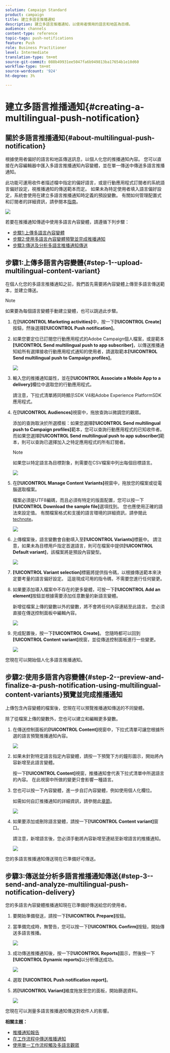 ```yaml
---
solution: Campaign Standard
product: campaign
title: 建立多語言推播通知
description: 建立多語言推播通知，以使用者慣用的語言和地區為目標。
audience: channels
content-type: reference
topic-tags: push-notifications
feature: Push
role: Business Practitioner
level: Intermediate
translation-type: tm+mt
source-git-commit: 088b49931ee5047fa6b949813ba17654b1e10d60
workflow-type: tm+mt
source-wordcount: '924'
ht-degree: 3%

---
```



# 建立多語言推播通知{#creating-a-multilingual-push-notification}

## 關於多語言推播通知{#about-multilingual-push-notification}

根據使用者偏好的語言和地區傳送訊息，以個人化您的推播通知內容。 您可以直接在內容編輯器中匯入多語言推播通知內容變體，並在單一傳送中傳送多語言推播通知。

此功能可運用收件者描述檔中指定的偏好語言，或是行動應用程式訂閱者的系統語言偏好設定，視推播通知的傳送範本而定。 如果未為特定使用者填入語言偏好設定，系統會使用在建立多語言推播通知時定義的預設變數。 有關如何管理配置式和訂閱者的詳細資訊，請參閱本[指南](../../audiences/using/get-started-profiles-and-audiences.md)。

![](assets/multivariant_push_1.png)

若要在推播通知傳遞中使用多語言內容變體，請遵循下列步驟：

* [步驟1:上傳多語言內容變體](#step-1--upload-multilingual-content-variant)
* [步驟2:使用多語言內容變體預覽並完成推播通知](#step-2--preview-and-finalize-a-push-notification-using-multilingual-content-variants)
* [步驟3:傳送及分析多語言推播通知傳送](#step-3--send-and-analyze-multilingual-push-notification-delivery)

## 步驟1:上傳多語言內容變體{#step-1--upload-multilingual-content-variant}

在個人化您的多語言推播通知之前，我們首先需要將內容變體上傳至多語言傳送範本，並建立傳送。

>[!NOTE]
>
>如果要為每個語言變體手動建立變體，也可以跳過此步驟。

1. 在&#x200B;**[!UICONTROL Marketing activities]**&#x200B;中，按一下&#x200B;**[!UICONTROL Create]**&#x200B;按鈕，然後選擇&#x200B;**[!UICONTROL Push notification]**。
1. 如果您要定位已訂閱您行動應用程式的Adobe Campaign個人檔案，或是範本&#x200B;**[!UICONTROL Send multilingual push to app subscriber]**，以傳送推播通知給所有選擇接收行動應用程式通知的使用者，請選取範本&#x200B;**[!UICONTROL Send multilingual push to Campaign profiles]**。

   ![](assets/multivariant_push_2.png)

1. 輸入您的推播通知屬性，並在&#x200B;**[!UICONTROL Associate a Mobile App to a delivery]**&#x200B;欄位中選取您的行動應用程式。

   請注意，下拉式清單將同時顯示SDK V4和Adobe Experience PlatformSDK應用程式。

1. 在&#x200B;**[!UICONTROL Audiences]**&#x200B;視窗中，拖放查詢以微調您的觀眾。

   添加的查詢取決於所選模板：如果您選擇&#x200B;**[!UICONTROL Send multilingual push to Campaign profiles]**&#x200B;範本，您可以查詢行動應用程式的已知收件者。 而如果您選擇&#x200B;**[!UICONTROL Send multilingual push to app subscriber]**&#x200B;範本，則可以查詢已選擇加入之特定應用程式的所有訂閱者。
   >[!NOTE]
   >
   >如果您以特定語言為目標對象，則需要在CSV檔案中列出每個目標語言。

   ![](assets/push_notif_audience.png)

1. 在&#x200B;**[!UICONTROL Manage Content Variants]**&#x200B;視窗中，拖放您的檔案或從電腦選取檔案。

   檔案必須是UTF8編碼，而且必須有特定的版面配置，您可以按一下&#x200B;**[!UICONTROL Download the sample file]**&#x200B;選項找到。 您也應使用正確的語法來設定值。 有關檔案格式和支援的語言環境的詳細資訊，請參閱此[technote](https://helpx.adobe.com/tw/campaign/kb/acs-generate-csv-multilingual-push.html)。

   ![](assets/multivariant_push_4.png)

1. 上傳檔案後，語言變數會自動填入至&#x200B;**[!UICONTROL Variants]**&#x200B;標籤中。 請注意，如果未為目標用戶指定首選語言，則可在檔案中提供&#x200B;**[!UICONTROL Default variant]**，該檔案將是預設內容變型。

   ![](assets/multivariant_push_5.png)

1. **[!UICONTROL Variant selection]**&#x200B;標籤將提供指令碼，以根據傳送範本來決定要考量的語言偏好設定。 這是現成可用的指令碼，不需要您進行任何變更。
1. 如果要添加導入檔案中不存在的更多變體，可按一下&#x200B;**[!UICONTROL Add an element]**&#x200B;按鈕並根據需要添加任意數量的新語言變體。

   新增從檔案上傳的變數以外的變數，將不會將任何內容連結至此語言。 您必須直接在傳送控制面板中編輯內容。

   ![](assets/multivariant_push_6.png)

1. 完成配置後，按一下&#x200B;**[!UICONTROL Create]**。 您隨時都可以回到&#x200B;**[!UICONTROL Content variant]**&#x200B;視窗，並從傳送控制面板進行一些變更。

   ![](assets/multivariant_push_8.png)

您現在可以開始個人化多語言推播通知。

## 步驟2:使用多語言內容變體{#step-2--preview-and-finalize-a-push-notification-using-multilingual-content-variants}預覽並完成推播通知

上傳包含內容變體的檔案後，您現在可以預覽推播通知傳送的不同變體。

除了從檔案上傳的變數外，您也可以建立和編輯更多變數。

1. 在傳送控制面板的&#x200B;**[!UICONTROL Content]**&#x200B;視窗中，下拉式清單可讓您根據所選的語言預覽推播通知內容。

   ![](assets/multivariant_push_7.png)

1. 如果未針對特定語言指定內容變體，請按一下預覽下方的鐘形圖示，開始將內容新增至此語言變體。

   按一下&#x200B;**[!UICONTROL Content]**&#x200B;視窗，推播通知會代表下拉式清單中所選語言的內容。 在此視窗中所做的變更只會影響一種語言。

1. 您也可以按一下內容變體，進一步自訂內容變體，例如使用個人化欄位。

   如需如何自訂推播通知的詳細資訊，請參閱此[章節](../../channels/using/customizing-a-push-notification.md)。

   ![](assets/multivariant_push_9.png)

1. 如果要添加或刪除語言變體，請按一下&#x200B;**[!UICONTROL Content variant]**&#x200B;窗口。

   請注意，新增語言後，您必須手動將內容新增至連結至新增語言的推播通知。

   ![](assets/multivariant_push_10.png)

您的多語言推播通知傳送現在已準備好可傳送。

## 步驟3:傳送並分析多語言推播通知傳送{#step-3--send-and-analyze-multilingual-push-notification-delivery}

您的多語言內容變體推播通知現在已準備好傳送給您的使用者。

1. 要開始準備發送，請按一下&#x200B;**[!UICONTROL Prepare]**&#x200B;按鈕。
1. 當準備完成時，無警告，您可以按一下&#x200B;**[!UICONTROL Confirm]**&#x200B;按鈕，開始傳送多語言推播。

   ![](assets/multivariant_push_12.png)

1. 成功傳送推播通知後，按一下&#x200B;**[!UICONTROL Reports]**&#x200B;圖示，然後按一下&#x200B;**[!UICONTROL Dynamic reports]**&#x200B;以分析傳送成功。

   ![](assets/multivariant_push_13.png)

1. 選取 **[!UICONTROL Push notification report]**。
1. 將&#x200B;**[!UICONTROL Variant]**&#x200B;維度拖放至您的面板，開始篩選資料。

   ![](assets/multivariant_push_11.png)

您現在可以測量多語言推播通知傳送對收件人的影響。

**相關主題：**

* [推播通知報告](../../reporting/using/push-notification-report.md)
* [在工作流程中傳送推播通知](../../automating/using/push-notification-delivery.md)
* [使用單一工作流程觸及多語言觀眾](https://helpx.adobe.com/tw/campaign/kb/simplify-campaign-management.html#Engageyourcustomersateverystep)
